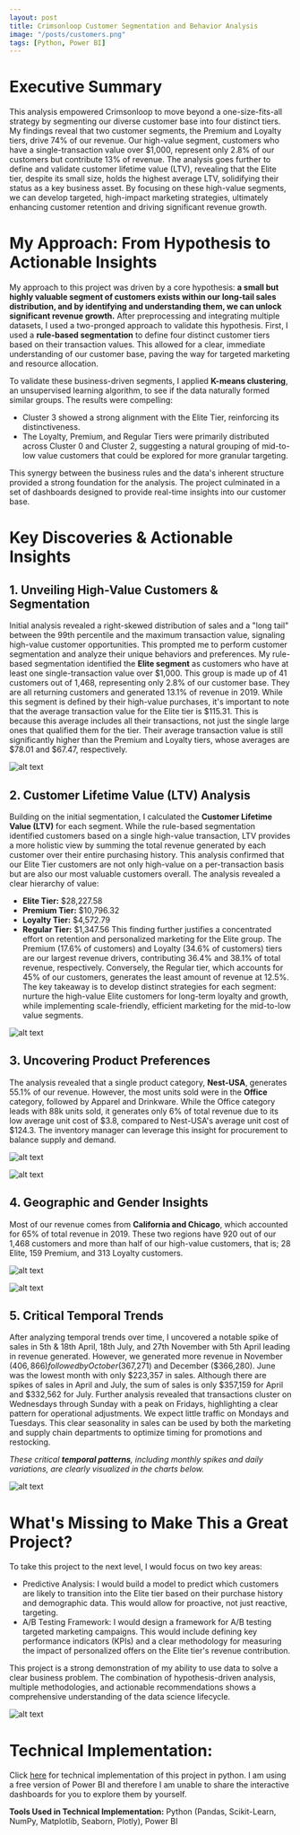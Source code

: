 ```yaml
---
layout: post
title: Crimsonloop Customer Segmentation and Behavior Analysis
image: "/posts/customers.png"
tags: [Python, Power BI]
---
```

# Executive Summary

This analysis empowered Crimsonloop to move beyond a one-size-fits-all strategy by segmenting our diverse customer base into four distinct tiers. My findings reveal that two customer segments, the Premium and Loyalty tiers, drive 74% of our revenue. Our high-value segment, customers who have a single-transaction value over $1,000, represent only 2.8% of our customers but contribute 13% of revenue. The analysis goes further to define and validate customer lifetime value (LTV), revealing that the Elite tier, despite its small size, holds the highest average LTV, solidifying their status as a key business asset. By focusing on these high-value segments, we can develop targeted, high-impact marketing strategies, ultimately enhancing customer retention and driving significant revenue growth.


# My Approach: From Hypothesis to Actionable Insights

My approach to this project was driven by a core hypothesis: **a small but highly valuable segment of customers exists within our long-tail sales distribution, and by identifying and understanding them, we can unlock significant revenue growth.**
After preprocessing and integrating multiple datasets, I used a two-pronged approach to validate this hypothesis. First, I used a **rule-based segmentation** to define four distinct customer tiers based on their transaction values. This allowed for a clear, immediate understanding of our customer base, paving the way for targeted marketing and resource allocation.

To validate these business-driven segments, I applied **K-means clustering**, an unsupervised learning algorithm, to see if the data naturally formed similar groups. The results were compelling:
- Cluster 3 showed a strong alignment with the Elite Tier, reinforcing its distinctiveness.
- The Loyalty, Premium, and Regular Tiers were primarily distributed across Cluster 0 and Cluster 2, suggesting a natural grouping of mid-to-low value customers that could be explored for more granular targeting.



This synergy between the business rules and the data's inherent structure provided a strong foundation for the analysis. The project culminated in a set of dashboards designed to provide real-time insights into our customer base.


# Key Discoveries & Actionable Insights

## 1. Unveiling High-Value Customers & Segmentation

Initial analysis revealed a right-skewed distribution of sales and a "long tail" between the 99th percentile and the maximum transaction value, signaling high-value customer opportunities. This prompted me to perform customer segmentation and analyze their unique behaviors and preferences.
My rule-based segmentation identified the **Elite segment** as customers who have at least one single-transaction value over $1,000. This group is made up of 41 customers out of 1,468, representing only 2.8% of our customer base. They are all returning customers and generated 13.1% of revenue in 2019.
While this segment is defined by their high-value purchases, it's important to note that the average transaction value for the Elite tier is $115.31. This is because this average includes all their transactions, not just the single large ones that qualified them for the tier. Their average transaction value is still significantly higher than the Premium and Loyalty tiers, whose averages are $78.01 and $67.47, respectively.

![alt text](/img/vip_transactions_overtime.png "Line Graph")


## 2. Customer Lifetime Value (LTV) Analysis

Building on the initial segmentation, I calculated the **Customer Lifetime Value (LTV)** for each segment. While the rule-based segmentation identified customers based on a single high-value transaction, LTV provides a more holistic view by summing the total revenue generated by each customer over their entire purchasing history. This analysis confirmed that our Elite Tier customers are not only high-value on a per-transaction basis but are also our most valuable customers overall.
The analysis revealed a clear hierarchy of value:
   -	**Elite Tier:** $28,227.58
   -	**Premium Tier:** $10,796.32
   -	**Loyalty Tier:** $4,572.79
   -	**Regular Tier:** $1,347.56
This finding further justifies a concentrated effort on retention and personalized marketing for the Elite group. The Premium (17.6% of customers) and Loyalty (34.6% of customers) tiers are our largest revenue drivers, contributing 36.4% and 38.1% of total revenue, respectively. Conversely, the Regular tier, which accounts for 45% of our customers, generates the least amount of revenue at 12.5%. The key takeaway is to develop distinct strategies for each segment: nurture the high-value Elite customers for long-term loyalty and growth, while implementing scale-friendly, efficient marketing for the mid-to-low value segments.

![alt text](/img/vip_transactions_overtime.png "Line Graph")


## 3. Uncovering Product Preferences

The analysis revealed that a single product category, **Nest-USA**, generates 55.1% of our revenue. However, the most units sold were in the **Office** category, followed by Apparel and Drinkware. While the Office category leads with 88k units sold, it generates only 6% of total revenue due to its low average unit cost of $3.8, compared to Nest-USA's average unit cost of $124.3. The inventory manager can leverage this insight for procurement to balance supply and demand.

![alt text](/img/vip_transactions_overtime.png "Line Graph")

![alt text](/img/vip_transactions_overtime.png "Line Graph")


## 4. Geographic and Gender Insights

Most of our revenue comes from **California and Chicago**, which accounted for 65% of total revenue in 2019. These two regions have 920 out of our 1,468 customers and more than half of our high-value customers, that is; 28 Elite, 159 Premium, and 313 Loyalty customers.

![alt text](/img/vip_transactions_overtime.png "Line Graph")

![alt text](/img/vip_transactions_overtime.png "Line Graph")


## 5. Critical Temporal Trends

After analyzing temporal trends over time, I uncovered a notable spike of sales in 5th & 18th April, 18th July, and 27th November with 5th April leading in revenue generated. However, we generated more revenue in November ($406,866) followed by October ($367,271) and December ($366,280). June was the lowest month with only $223,357 in sales. Although there are spikes of sales in April and July, the sum of sales is only $357,159 for April and $332,562 for July. Further analysis revealed that transactions cluster on Wednesdays through Sunday with a peak on Fridays, highlighting a clear pattern for operational adjustments. We expect little traffic on Mondays and Tuesdays. This clear seasonality in sales can be used by both the marketing and supply chain departments to optimize timing for promotions and restocking.

*These critical **temporal patterns**, including monthly spikes and daily variations, are clearly visualized in the charts below.*

![alt text](/img/vip_sales_overtime.png "Line Graph")


# What's Missing to Make This a Great Project?

To take this project to the next level, I would focus on two key areas:
- Predictive Analysis: I would build a model to predict which customers are likely to transition into the Elite tier based on their purchase history and demographic data. This would allow for proactive, not just reactive, targeting.
- A/B Testing Framework: I would design a framework for A/B testing targeted marketing campaigns. This would include defining key performance indicators (KPIs) and a clear methodology for measuring the impact of personalized offers on the Elite tier's revenue contribution.

This project is a strong demonstration of my ability to use data to solve a clear business problem. The combination of hypothesis-driven analysis, multiple methodologies, and actionable recommendations shows a comprehensive understanding of the data science lifecycle.


![alt text](/img/transactions_by_dayofweek.png "Line Graph")





# Technical Implementation:

Click [here]() for technical implementation of this project in python. I am using a free version of Power BI and therefore I am unable to share the interactive dashboards for you to explore them by yourself.

**Tools Used in Technical Implementation:** Python (Pandas, Scikit-Learn, NumPy, Matplotlib, Seaborn, Plotly), Power BI
